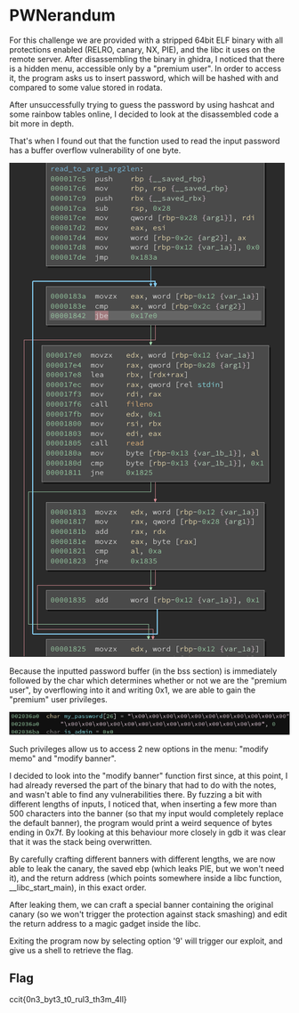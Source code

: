 # PWNerandum

For this challenge we are provided with a stripped 64bit ELF binary with all protections enabled (RELRO, canary, NX, PIE), and 
the libc it uses on the remote server.
After disassembling the binary in ghidra, I noticed that there is a hidden menu, accessible only by a "premium user".
In order to access it, the program asks us to insert password, which will be hashed with and compared to some value 
stored in rodata.

After unsuccessfully trying to guess the password by using hashcat and some rainbow tables online, I decided to look at the 
disassembled code a bit more in depth.

That's when I found out that the function used to read the input password has a buffer overflow vulnerability of one byte. 

![Vulnerable Function](images/vuln_func.png)

Because the inputted password buffer (in the bss section) is immediately followed by the char which determines whether or 
not we are the "premium user", by overflowing into it and writing 0x1, we are able to gain the "premium" user privileges.

![bss](images/bss.png)

Such privileges allow us to access 2 new options in the menu: "modify memo" and "modify banner".

I decided to look into the "modify banner" function first since, at this point, I had already reversed the part of the 
binary that had to do with the notes, and wasn't able to find any vulnerabilities there. By fuzzing a bit with different 
lengths of inputs, I noticed that, when inserting a few more than 500 characters into the banner (so that my input would 
completely replace the default banner), the program would print a weird sequence of bytes ending in 0x7f. By looking at 
this behaviour more closely in gdb it was clear that it was the stack being overwritten.

By carefully crafting different banners with different lengths, we are now able to leak the canary, the saved ebp (which 
leaks PIE, but we won't need it), and the return address (which points somewhere inside a libc function, __libc_start_main), 
in this exact order.

After leaking them, we can craft a special banner containing the original canary (so we won't trigger the protection against 
stack smashing) and edit the return address to a magic gadget inside the libc.

Exiting the program now by selecting option '9' will trigger our exploit, and give us a shell to retrieve the flag.

## Flag

ccit{0n3_byt3_t0_rul3_th3m_4ll}

